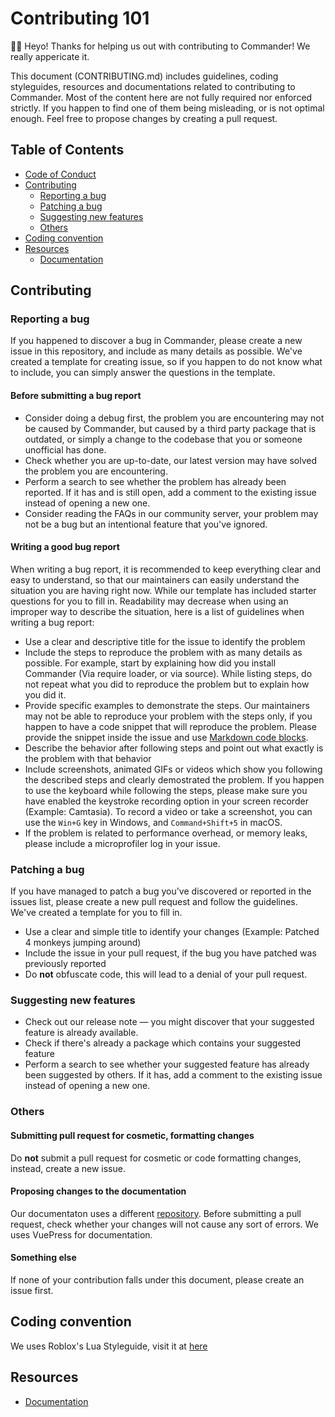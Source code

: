 # Contributing 101

👋🏻 Heyo! Thanks for helping us out with contributing to Commander! We really appericate it.

This document (CONTRIBUTING.md) includes guidelines, coding styleguides, resources and documentations related to contributing to Commander. Most of the content here are not fully required nor enforced strictly. If you happen to find one of them being misleading, or is not optimal enough. Feel free to propose changes by creating a pull request.

## Table of Contents
- [Code of Conduct](https://github.com/7kayoh/commander/blob/main/CODE_OF_CONDUCT.md)
- [Contributing](#Contributing)
  * [Reporting a bug](#Reporting-a-bug)
  * [Patching a bug](#Patching-a-bug)
  * [Suggesting new features](#Suggesting-new-features)
  * [Others](#Others)
- [Coding convention](#Coding-convention)
- [Resources](#Resources)
  * [Documentation](https://commander-4.vercel.app)
  
## Contributing
### Reporting a bug
If you happened to discover a bug in Commander, please create a new issue in this repository, and include as many details as possible. We've created a template for creating issue, so if you happen to do not know what to include, you can simply answer the questions in the template.

#### Before submitting a bug report
- Consider doing a debug first, the problem you are encountering may not be caused by Commander, but caused by a third party package that is outdated, or simply a change to the codebase that you or someone unofficial has done.
- Check whether you are up-to-date, our latest version may have solved the problem you are encountering.
- Perform a search to see whether the problem has already been reported. If it has and is still open, add a comment to the existing issue instead of opening a new one.
- Consider reading the FAQs in our community server, your problem may not be a bug but an intentional feature that you've ignored.

#### Writing a good bug report
When writing a bug report, it is recommended to keep everything clear and easy to understand, so that our maintainers can easily understand the situation you are having right now. While our template has included starter questions for you to fill in. Readability may decrease when using an improper way to describe the situation, here is a list of guidelines when writing a bug report:

- Use a clear and descriptive title for the issue to identify the problem
- Include the steps to reproduce the problem with as many details as possible. For example, start by explaining how did you install Commander (Via require loader, or via source). While listing steps, do not repeat what you did to reproduce the problem but to explain how you did it.
- Provide specific examples to demonstrate the steps. Our maintainers may not be able to reproduce your problem with the steps only, if you happen to have a code snippet that will reproduce the problem. Please provide the snippet inside the issue and use [Markdown code blocks](https://help.github.com/articles/markdown-basics/#multiple-lines).
- Describe the behavior after following steps and point out what exactly is the problem with that behavior
- Include screenshots, animated GIFs or videos which show you following the described steps and clearly demostrated the problem. If you happen to use the keyboard while following the steps, please make sure you have enabled the keystroke recording option in your screen recorder (Example: Camtasia). To record a video or take a screenshot, you can use the `Win+G` key in Windows, and `Command+Shift+5` in macOS.
- If the problem is related to performance overhead, or memory leaks, please include a microprofiler log in your issue.

### Patching a bug
If you have managed to patch a bug you've discovered or reported in the issues list, please create a new pull request and follow the guidelines. We've created a template for you to fill in.

- Use a clear and simple title to identify your changes (Example: Patched 4 monkeys jumping around)
- Include the issue in your pull request, if the bug you have patched was previously reported
- Do **not** obfuscate code, this will lead to a denial of your pull request.

### Suggesting new features
- Check out our release note — you might discover that your suggested feature is already available.
- Check if there's already a package which contains your suggested feature
- Perform a search to see whether your suggested feature has already been suggested by others. If it has, add a comment to the existing issue instead of opening a new one.

### Others
#### Submitting pull request for cosmetic, formatting changes
Do **not** submit a pull request for cosmetic or code formatting changes, instead, create a new issue.

#### Proposing changes to the documentation
Our documentaton uses a different [repository](https://github.com/7kayoh/commander-site). Before submitting a pull request, check whether your changes will not cause any sort of errors. We uses VuePress for documentation.

#### Something else
If none of your contribution falls under this document, please create an issue first.

## Coding convention
We uses Roblox's Lua Styleguide, visit it at [here](https://roblox.github.io/lua-style-guide/)

## Resources
* [Documentation](https://commander-4.vercel.app)
